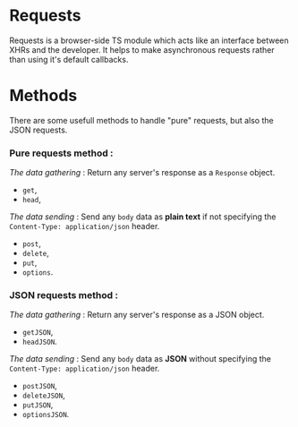 # Requests
Requests is a browser-side TS module which acts like an interface between XHRs and the developer. It helps to make asynchronous requests rather than using it's default callbacks.


# Methods
There are some usefull methods to handle "pure" requests, but also the JSON requests.

### Pure requests method :
*The data gathering* : Return any server's response as a ``Response`` object.
-   ``get``,
-   ``head``,

*The data sending* : Send any ``body`` data as **plain text** if not specifying the ``Content-Type: application/json`` header.
-   ``post``,
-   ``delete``,
-   ``put``,
-   ``options``.

### JSON requests method :
*The data gathering* : Return any server's response as a JSON object.
-   ``getJSON``,
-   ``headJSON``.

*The data sending* : Send any ``body`` data as **JSON** without specifying the ``Content-Type: application/json`` header.
-   ``postJSON``,
-   ``deleteJSON``,
-   ``putJSON``,
-   ``optionsJSON``.